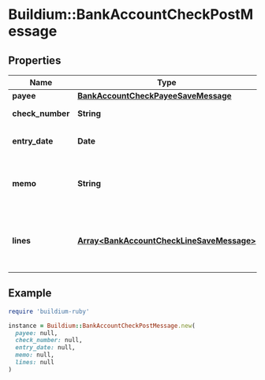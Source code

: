 # Buildium::BankAccountCheckPostMessage

## Properties

| Name | Type | Description | Notes |
| ---- | ---- | ----------- | ----- |
| **payee** | [**BankAccountCheckPayeeSaveMessage**](BankAccountCheckPayeeSaveMessage.md) |  |  |
| **check_number** | **String** | Check number. | [optional] |
| **entry_date** | **Date** | Date the check was recorded. |  |
| **memo** | **String** | Memo associated with the check, if applicable. | [optional] |
| **lines** | [**Array&lt;BankAccountCheckLineSaveMessage&gt;**](BankAccountCheckLineSaveMessage.md) | A collection of line items to associate with the check. |  |

## Example

```ruby
require 'buildium-ruby'

instance = Buildium::BankAccountCheckPostMessage.new(
  payee: null,
  check_number: null,
  entry_date: null,
  memo: null,
  lines: null
)
```

